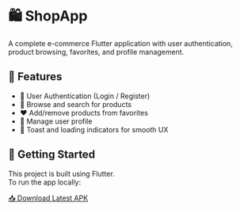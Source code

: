 # 🛍️ ShopApp

A complete e-commerce Flutter application with user authentication, product browsing, favorites, and profile management.

## 📱 Features

- 🔐 User Authentication (Login / Register)
- 🛒 Browse and search for products
- ❤️ Add/remove products from favorites
- 👤 Manage user profile
- 🔔 Toast and loading indicators for smooth UX

## 🚀 Getting Started

This project is built using Flutter.  
To run the app locally:

[📥 Download Latest APK](https://github.com/diaahelmy/ShopApp/releases/download/v1.0.0/app-release.apk)
